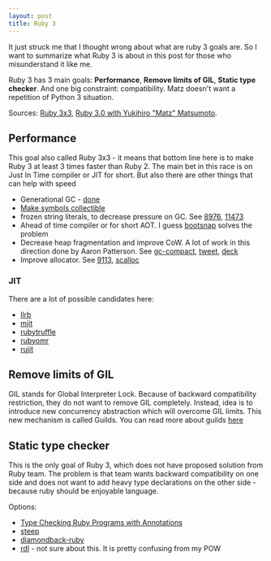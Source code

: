 ```yaml
---
layout: post
title: Ruby 3
---
```


It just struck me that I thought wrong about what are ruby 3 goals are. So I
want to summarize what Ruby 3 is about in this post for those who misunderstand
it like me.

Ruby 3 has 3 main goals: **Performance**, **Remove limits of GIL**, **Static type checker**.
And one big constraint: compatibility. Matz doesn't want a repetition of  Python
3 situation.

Sources: [Ruby 3x3](https://blog.heroku.com/ruby-3-by-3),
[Ruby 3.0 with Yukihiro "Matz" Matsumoto](https://www.youtube.com/watch?v=MQko1rnkL7w).


## Performance

This goal also called Ruby 3x3 - it means that bottom line here is to make Ruby
3 at least 3 times faster than Ruby 2. The main bet in this race is on Just In
Time compiler or JIT for short. But also there are other things that can help
with speed

- Generational GC - [done](https://blog.heroku.com/incremental-gc)
- [Make symbols collectible](https://bugs.ruby-lang.org/issues/9634)
- frozen string literals, to decrease pressure on GC. See
  [8976](https://bugs.ruby-lang.org/issues/8976),
[11473](https://bugs.ruby-lang.org/issues/11473)
- Ahead of time compiler or for short AOT. I guess
  [bootsnap](https://github.com/Shopify/bootsnap) solves the problem
- Decrease heap fragmentation and improve CoW. A lot of work in this direction
  done by Aaron Patterson. See
[gc-compact](https://github.com/github/ruby/tree/gc-compact),
[tweet](https://twitter.com/tenderlove/status/801578350372265984?lang=en),
[deck](https://speakerdeck.com/tenderlove/building-a-compacting-gc)
- Improve allocator. See [9113](https://bugs.ruby-lang.org/issues/9113),
  [scalloc](https://github.com/cksystemsgroup/scalloc)

### JIT

There are a lot of possible candidates here:

- [llrb](https://github.com/k0kubun/llrb)
- [mjit](https://github.com/vnmakarov/ruby/tree/rtl_mjit_branch)
- [rubytruffle](http://chrisseaton.com/rubytruffle/)
- [rubyomr](https://github.com/rubyomr-preview/rubyomr-preview)
- [rujit](https://github.com/imasahiro/rujit)

## Remove limits of GIL

GIL stands for Global Interpreter Lock.
Because of backward compatibility restriction, they do not want to remove GIL
completely. Instead, idea is to introduce new concurrency abstraction which will
overcome GIL limits. This new mechanism is called Guilds. You can read more
about guilds
[here](http://olivierlacan.com/posts/concurrency-in-ruby-3-with-guilds/)

## Static type checker

This is the only goal of Ruby 3, which does not have proposed solution from Ruby
team. The problem is that team wants backward compatibility on one side and does
not want to add heavy type declarations on the other side - because ruby should
be enjoyable language.

Options:
- [Type Checking Ruby Programs with Annotations](http://rubykaigi.org/2017/presentations/soutaro.html)
- [steep](https://github.com/soutaro/steep)
- [diamondback-ruby](https://github.com/stereobooster/diamondback-ruby)
- [rdl](https://github.com/plum-umd/rdl) - not sure about this. It is pretty
  confusing from my POW
